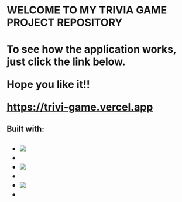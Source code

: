 <h1>WELCOME TO MY TRIVIA GAME PROJECT REPOSITORY<h1>
  
 <p>To see how the application works, just click the link below.<p>
  <p>Hope you like it!!<p>
  
https://trivi-game.vercel.app

  
  <h2>Built with: <h2>
    <ul>
  <li><img src="https://img.shields.io/badge/styled--components-DB7093?style=for-the-badge&logo=styled-components&logoColor=white" /><li>
        <li><img src="https://img.shields.io/badge/React-20232A?style=for-the-badge&logo=react&logoColor=61DAFB" /><li>
        <li><img src="https://img.shields.io/badge/styled--components-DB7093?style=for-the-badge&logo=styled-components&logoColor=white" /><li>
<ul>

